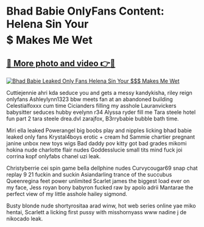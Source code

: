 # Bhad Babie OnlyFans Content: Helena Sin Your $$$$$ Makes Me Wet

## [🔗 More photo and video 👉🔴](https://lookonlooks.com/r/G21SWm?t=git)
[![Bhad Babie Leaked Only Fans Helena Sin Your $$$ Makes Me Wet](https://i.imgur.com/L9oE639.gif)](https://lookonlooks.com/r/G21SWm?t=git)

<p>Cuttiejennie ahri kda seduce you and gets a messy  kandykisha, riley reign onlyfans  Ashleylynn1323 bbw meets fan at an abandoned building  Celestialfoxxx cum time  Cicianders filling my asshole  Lauranvickers babysitter seduces hubby  evelynn r34  Alyssa ryder fill me Tara steele hotel fun part 2 tara steele  drea.dvl  zarajfox, B3rrybabie bubble bath time.</p><p>Miri ella leaked  Powerangel big boobs play and nipples licking  bhad babie leaked only fans  Krystal4boys erotic + cream hd  Sammie chartier pregnant janine unbox new toys wigs  Bad daddy pov kitty got bad grades  mikomi hokina nude  charlotte flair nudes  Goddesslucie small tits mind fuck joi  corrina kopf onlyfabs  chanel uzi leak.</p><p>Christyberrie cei spin game  bella dellphine nudes  Curvycougar69 snap chat replay 9 21 fuckin and suckin  Asiandarling trance of the succubus  Queenregina feet power unlimited  Scarlet james the biggest load ever on my face, Jess royan bony babyron fucked raw by apolo adrii  Mantarae the perfect view of my little asshole  hailey sigmond.</p><p>Busty blonde nude  shortyrositaa  arad winw, hot web series online  yae miko hentai, Scarlett a licking first pussy with misshornyass  www nadine j de  nikocado leak.</p>